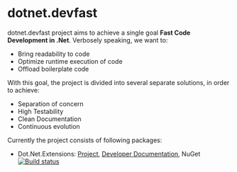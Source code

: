 # dotnet.devfast

dotnet.devfast project aims to achieve a single goal <strong>Fast Code Development in .Net</strong>. Verbosely speaking, we want to:

- Bring readability to code
- Optimize runtime execution of code
- Offload boilerplate code

With this goal, the project is divided into several separate solutions, in order to achieve:

- Separation of concern
- High Testability
- Clean Documentation
- Continuous evolution

Currently the project consists of following packages:
 - Dot.Net.Extensions: [Project](/Dot.Net.Extensions), [Developer Documentation](/Dot.Net.Extensions/docs/index.md 'index'), NuGet [![Build status](https://ci.appveyor.com/api/projects/status/7naggm2lvjcikgn2?svg=true)](https://ci.appveyor.com/project/samaysar/dotnet-devfast-extensions)
